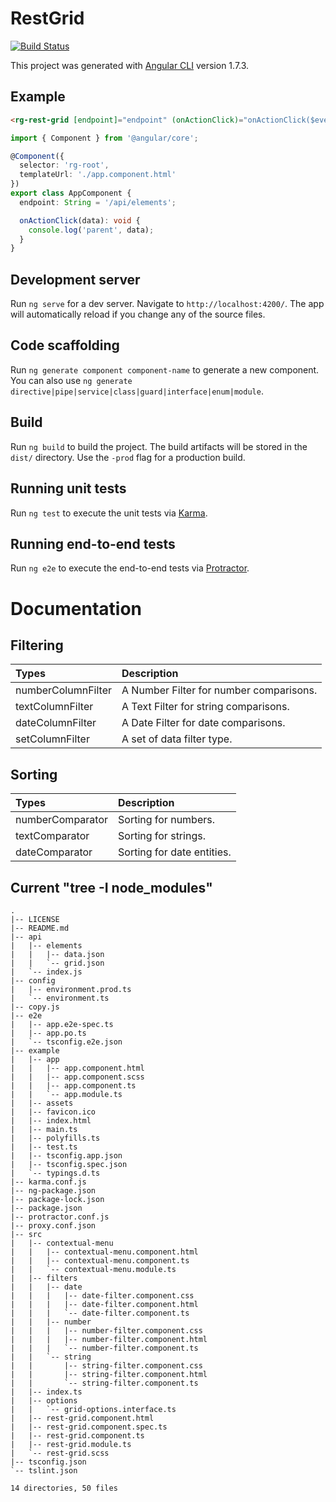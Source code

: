 # RestGrid

[![Build Status](https://api.travis-ci.org/sarbull/rest-grid.svg?branch=master)](https://travis-ci.org/sarbull/rest-grid)

This project was generated with [Angular CLI](https://github.com/angular/angular-cli) version 1.7.3.

## Example
```html
<rg-rest-grid [endpoint]="endpoint" (onActionClick)="onActionClick($event)"></rg-rest-grid>
```

```ts
import { Component } from '@angular/core';

@Component({
  selector: 'rg-root',
  templateUrl: './app.component.html'
})
export class AppComponent {
  endpoint: String = '/api/elements';

  onActionClick(data): void {
    console.log('parent', data);
  }
}
```

## Development server

Run `ng serve` for a dev server. Navigate to `http://localhost:4200/`. The app will automatically reload if you change any of the source files.

## Code scaffolding

Run `ng generate component component-name` to generate a new component. You can also use `ng generate directive|pipe|service|class|guard|interface|enum|module`.

## Build

Run `ng build` to build the project. The build artifacts will be stored in the `dist/` directory. Use the `-prod` flag for a production build.

## Running unit tests

Run `ng test` to execute the unit tests via [Karma](https://karma-runner.github.io).

## Running end-to-end tests

Run `ng e2e` to execute the end-to-end tests via [Protractor](http://www.protractortest.org/).

# Documentation

## Filtering

| Types              | Description                             |
|:------------------ |:--------------------------------------- |
| numberColumnFilter | A Number Filter for number comparisons. |
| textColumnFilter   | A Text Filter for string comparisons.   |
| dateColumnFilter   | A Date Filter for date comparisons.     |
| setColumnFilter    | A set of data filter type.              |

## Sorting

|  Types             | Description                |
|:------------------ |:-------------------------- |
| numberComparator   | Sorting for numbers.       |
| textComparator     | Sorting for strings.       |
| dateComparator     | Sorting for date entities. |

## Current "tree -I node_modules"
```
.
|-- LICENSE
|-- README.md
|-- api
|   |-- elements
|   |   |-- data.json
|   |   `-- grid.json
|   `-- index.js
|-- config
|   |-- environment.prod.ts
|   `-- environment.ts
|-- copy.js
|-- e2e
|   |-- app.e2e-spec.ts
|   |-- app.po.ts
|   `-- tsconfig.e2e.json
|-- example
|   |-- app
|   |   |-- app.component.html
|   |   |-- app.component.scss
|   |   |-- app.component.ts
|   |   `-- app.module.ts
|   |-- assets
|   |-- favicon.ico
|   |-- index.html
|   |-- main.ts
|   |-- polyfills.ts
|   |-- test.ts
|   |-- tsconfig.app.json
|   |-- tsconfig.spec.json
|   `-- typings.d.ts
|-- karma.conf.js
|-- ng-package.json
|-- package-lock.json
|-- package.json
|-- protractor.conf.js
|-- proxy.conf.json
|-- src
|   |-- contextual-menu
|   |   |-- contextual-menu.component.html
|   |   |-- contextual-menu.component.ts
|   |   `-- contextual-menu.module.ts
|   |-- filters
|   |   |-- date
|   |   |   |-- date-filter.component.css
|   |   |   |-- date-filter.component.html
|   |   |   `-- date-filter.component.ts
|   |   |-- number
|   |   |   |-- number-filter.component.css
|   |   |   |-- number-filter.component.html
|   |   |   `-- number-filter.component.ts
|   |   `-- string
|   |       |-- string-filter.component.css
|   |       |-- string-filter.component.html
|   |       `-- string-filter.component.ts
|   |-- index.ts
|   |-- options
|   |   `-- grid-options.interface.ts
|   |-- rest-grid.component.html
|   |-- rest-grid.component.spec.ts
|   |-- rest-grid.component.ts
|   |-- rest-grid.module.ts
|   `-- rest-grid.scss
|-- tsconfig.json
`-- tslint.json

14 directories, 50 files
```
